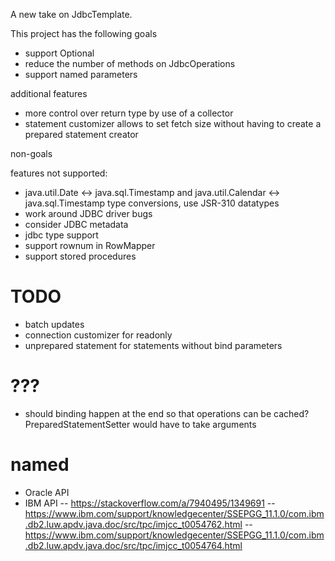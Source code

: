 
A new take on JdbcTemplate.

This project has the following goals

- support Optional
- reduce the number of methods on JdbcOperations
- support named parameters

additional features
- more control over return type by use of a collector
- statement customizer allows to set fetch size without having to create a prepared statement creator

non-goals

features not supported:
- java.util.Date <-> java.sql.Timestamp and java.util.Calendar <-> java.sql.Timestamp type conversions, use JSR-310 datatypes
- work around JDBC driver bugs
- consider JDBC metadata
- jdbc type support
- support rownum in RowMapper
- support stored procedures

TODO
====
- batch updates
- connection customizer for readonly
- unprepared statement for statements without bind parameters

???
===
- should binding happen at the end so that operations can be cached? PreparedStatementSetter would have to take arguments

named
=====
- Oracle API
- IBM API
-- https://stackoverflow.com/a/7940495/1349691
-- https://www.ibm.com/support/knowledgecenter/SSEPGG_11.1.0/com.ibm.db2.luw.apdv.java.doc/src/tpc/imjcc_t0054762.html
-- https://www.ibm.com/support/knowledgecenter/SSEPGG_11.1.0/com.ibm.db2.luw.apdv.java.doc/src/tpc/imjcc_t0054764.html


